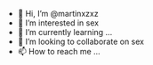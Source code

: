 - 👋 Hi, I’m @martinxzxz
- 👀 I’m interested in sex
- 🌱 I’m currently learning ...
- 💞️ I’m looking to collaborate on sex
- 📫 How to reach me ...

